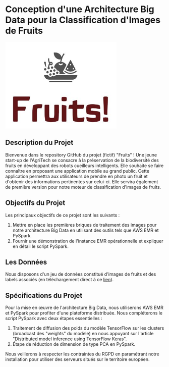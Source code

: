 # Conception d'une Architecture Big Data pour la Classification d'Images de Fruits

![Fruits! Logo](fruits.jpg)

## Description du Projet

Bienvenue dans le repository GitHub du projet (fictif) "Fruits" ! Une jeune start-up de l'AgriTech se consacre à la préservation de la biodiversité des fruits en développant des robots cueilleurs intelligents. Elle souhaite se faire connaître en proposant une application mobile au grand public. Cette application permettra aux utilisateurs de prendre en photo un fruit et d'obtenir des informations pertinentes sur celui-ci. Elle servira également de première version pour notre moteur de classification d'images de fruits.

## Objectifs du Projet

Les principaux objectifs de ce projet sont les suivants :

1. Mettre en place les premières briques de traitement des images pour notre architecture Big Data en utilisant des outils tels que AWS EMR et PySpark.
2. Fournir une démonstration de l'instance EMR opérationnelle et expliquer en détail le script PySpark.

## Les Données

Nous disposons d'un jeu de données constitué d'images de fruits et des labels associés (en téléchargement direct à ce [lien](https://www.kaggle.com/datasets/moltean/fruits)).

## Spécifications du Projet

Pour la mise en œuvre de l'architecture Big Data, nous utiliserons AWS EMR et PySpark pour profiter d'une plateforme distribuée. Nous compléterons le script PySpark avec deux étapes essentielles :

1. Traitement de diffusion des poids du modèle TensorFlow sur les clusters (broadcast des "weights" du modèle) en nous appuyant sur l'article "Distributed model inference using TensorFlow Keras".
2. Étape de réduction de dimension de type PCA en PySpark.

Nous veillerons à respecter les contraintes du RGPD en paramétrant notre installation pour utiliser des serveurs situés sur le territoire européen.
